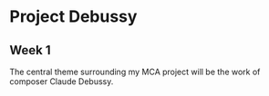 # Project Debussy
<h2>  Week 1 </h2>
The central theme surrounding my MCA project will be the work of composer Claude Debussy. 


